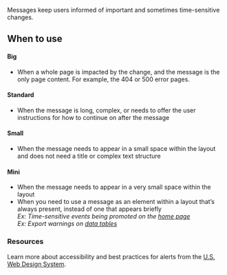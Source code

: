 Messages keep users informed of important and sometimes time-sensitive changes.

## When to use

#### Big
- When a whole page is impacted by the change, and the message is the only page content. For example, the 404 or 500 error pages.

#### Standard
- When the message is long, complex, or needs to offer the user instructions for how to continue on after the message

#### Small
- When the message needs to appear in a small space within the layout and does not need a title or complex text structure

#### Mini
- When the message needs to appear in a very small space within the layout
- When you need to use a message as an element within a layout that’s always present, instead of one that appears briefly</br>
_Ex: Time-sensitive events being promoted on the [home page](https://www.fec.gov/)_</br>
_Ex: Export warnings on [data tables](https://www.fec.gov/data/receipts)_

### Resources
Learn more about accessibility and best practices for alerts from the [U.S. Web Design System](https://designsystem.digital.gov/components/alerts/).
